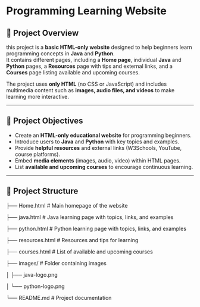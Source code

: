 # Programming Learning Website

## 📌 Project Overview

this project is a **basic HTML-only website** designed to help beginners learn programming concepts in **Java** and **Python**.  
It contains different pages, including a **Home page**, individual **Java** and **Python** pages, a **Resources** page with tips and external links, and a **Courses** page listing available and upcoming courses.  

The project uses **only HTML** (no CSS or JavaScript) and includes multimedia content such as **images, audio files, and videos** to make learning more interactive.

---

## 🎯 Project Objectives

- Create an **HTML-only educational website** for programming beginners.
- Introduce users to **Java** and **Python** with key topics and examples.
- Provide **helpful resources** and external links (W3Schools, YouTube, course platforms).
- Embed **media elements** (images, audio, video) within HTML pages.
- List **available and upcoming courses** to encourage continuous learning.

---

## 📂 Project Structure

├── Home.html # Main homepage of the website

├── java.html # Java learning page with topics, links, and examples

├── python.html # Python learning page with topics, links, and examples

├── resources.html # Resources and tips for learning

├── courses.html # List of available and upcoming courses

├── images/ # Folder containing images

│ ├── java-logo.png

│ └── python-logo.png

└── README.md # Project documentation
